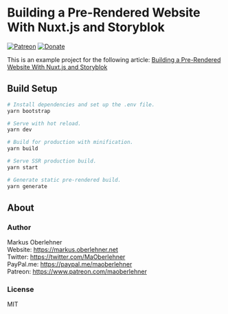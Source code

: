 # Building a Pre-Rendered Website With Nuxt.js and Storyblok

[![Patreon](https://img.shields.io/badge/patreon-donate-blue.svg)](https://www.patreon.com/maoberlehner)
[![Donate](https://img.shields.io/badge/Donate-PayPal-blue.svg)](https://paypal.me/maoberlehner)

This is an example project for the following article: [Building a Pre-Rendered Website With Nuxt.js and Storyblok](https://markus.oberlehner.net/blog/building-a-pre-rendered-website-with-nuxt-and-storyblok/)

## Build Setup

```bash
# Install dependencies and set up the .env file.
yarn bootstrap

# Serve with hot reload.
yarn dev

# Build for production with minification.
yarn build

# Serve SSR production build.
yarn start

# Generate static pre-rendered build.
yarn generate
```

## About

### Author

Markus Oberlehner  
Website: https://markus.oberlehner.net  
Twitter: https://twitter.com/MaOberlehner  
PayPal.me: https://paypal.me/maoberlehner  
Patreon: https://www.patreon.com/maoberlehner

### License

MIT

